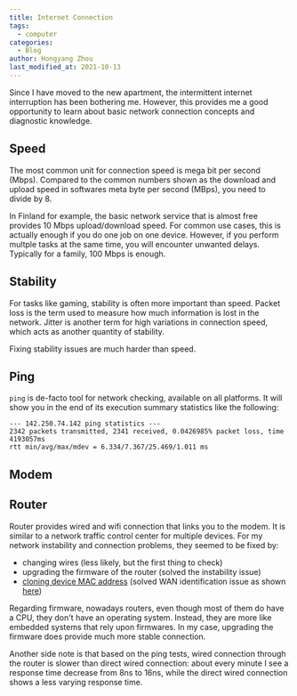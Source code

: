 ```yaml
---
title: Internet Connection
tags:
  - computer
categories:
  - Blog
author: Hongyang Zhou
last_modified_at: 2021-10-13
---
```


Since I have moved to the new apartment, the intermittent internet interruption has been bothering me.
However, this provides me a good opportunity to learn about basic network connection concepts and diagnostic knowledge.

## Speed

The most common unit for connection speed is mega bit per second (Mbps).
Compared to the common numbers shown as the download and upload speed in softwares meta byte per second (MBps), you need to divide by 8.

In Finland for example, the basic network service that is almost free provides 10 Mbps upload/download speed.
For common use cases, this is actually enough if you do one job on one device.
However, if you perform multple tasks at the same time, you will encounter unwanted delays.
Typically for a family, 100 Mbps is enough.

## Stability

For tasks like gaming, stability is often more important than speed.
Packet loss is the term used to measure how much information is lost in the network.
Jitter is another term for high variations in connection speed, which acts as another quantity of stability.

Fixing stability issues are much harder than speed.

## Ping

`ping` is de-facto tool for network checking, available on all platforms.
It will show you in the end of its execution summary statistics like the following:
```shell
--- 142.250.74.142 ping statistics ---
2342 packets transmitted, 2341 received, 0.0426985% packet loss, time 4193057ms
rtt min/avg/max/mdev = 6.334/7.367/25.469/1.011 ms
```

## Modem

## Router

Router provides wired and wifi connection that links you to the modem. It is similar to a network traffic control center for multiple devices. For my network instability and connection problems, they seemed to be fixed by:
* changing wires (less likely, but the first thing to check)
* upgrading the firmware of the router (solved the instability issue)
* [cloning device MAC address](https://www.cablematters.com/blog/Networking/what-is-mac-address-cloning) (solved WAN identification issue as shown [here](https://community.tp-link.com/us/home/forum/topic/157141))

Regarding firmware, nowadays routers, even though most of them do have a CPU, they don't have an operating system. Instead, they are more like embedded systems that rely upon firmwares. In my case, upgrading the firmware does provide much more stable connection.

Another side note is that based on the ping tests, wired connection through the router is slower than direct wired connection: about every minute I see a response time decrease from 8ns to 16ns, while the direct wired connection shows a less varying response time. 
